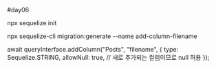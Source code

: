 #day06

npx sequelize init

npx sequelize-cli migration:generate --name add-column-filename

await queryInterface.addColumn("Posts", "filename", {
type: Sequelize.STRING,
allowNull: true, // 새로 추가되는 컬럼이므로 null 허용
});
